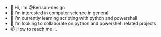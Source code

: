 - 👋 Hi, I’m @Benson-design
- 👀 I’m interested in computer science in general
- 🌱 I’m currently learning scripting with python and powershell
- 💞️ I’m looking to collaborate on python and powershell related projects
- 📫 How to reach me ...

<!---
Benson-design/Benson-design is a ✨ special ✨ repository because its `README.md` (this file) appears on your GitHub profile.
You can click the Preview link to take a look at your changes.
--->

